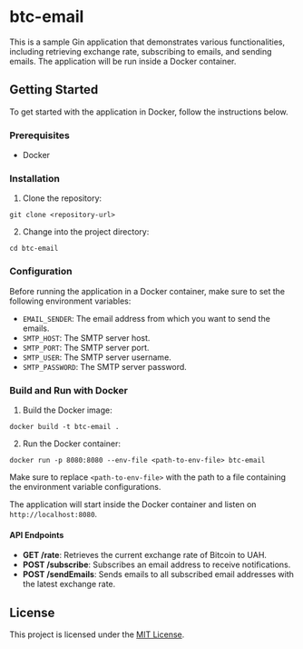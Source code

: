 # btc-email

This is a sample Gin application that demonstrates various functionalities, including retrieving exchange rate, subscribing to emails, and sending emails. The application will be run inside a Docker container.

## Getting Started

To get started with the application in Docker, follow the instructions below.

### Prerequisites

- Docker

### Installation

1. Clone the repository:

```shell
git clone <repository-url>
```

2. Change into the project directory:

```shell
cd btc-email
```

### Configuration

Before running the application in a Docker container, make sure to set the following environment variables:

- `EMAIL_SENDER`: The email address from which you want to send the emails.
- `SMTP_HOST`: The SMTP server host.
- `SMTP_PORT`: The SMTP server port.
- `SMTP_USER`: The SMTP server username.
- `SMTP_PASSWORD`: The SMTP server password.

### Build and Run with Docker

1. Build the Docker image:

```shell
docker build -t btc-email .
```

2. Run the Docker container:

```shell
docker run -p 8080:8080 --env-file <path-to-env-file> btc-email
```

Make sure to replace `<path-to-env-file>` with the path to a file containing the environment variable configurations.

The application will start inside the Docker container and listen on `http://localhost:8080`.

#### API Endpoints

- **GET /rate**: Retrieves the current exchange rate of Bitcoin to UAH.
- **POST /subscribe**: Subscribes an email address to receive notifications.
- **POST /sendEmails**: Sends emails to all subscribed email addresses with the latest exchange rate.

## License

This project is licensed under the [MIT License](LICENSE).